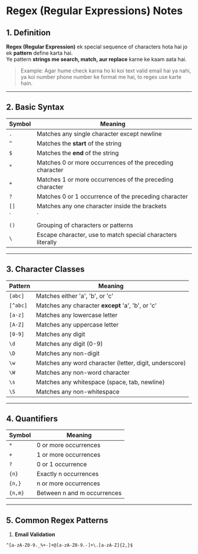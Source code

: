 # Regex (Regular Expressions) Notes

## 1. Definition
**Regex (Regular Expression)** ek special sequence of characters hota hai jo ek **pattern** define karta hai.  
Ye pattern **strings me search, match, aur replace** karne ke kaam aata hai.  

> Example: Agar hume check karna ho ki koi text valid email hai ya nahi, ya koi number phone number ke format me hai, to regex use karte hain.

---

## 2. Basic Syntax

| Symbol | Meaning |
|--------|---------|
| `.`    | Matches any single character except newline |
| `^`    | Matches the **start** of the string |
| `$`    | Matches the **end** of the string |
| `*`    | Matches 0 or more occurrences of the preceding character |
| `+`    | Matches 1 or more occurrences of the preceding character |
| `?`    | Matches 0 or 1 occurrence of the preceding character |
| `[]`   | Matches any one character inside the brackets |
| `|`    | OR operator, matches either the pattern before or after |
| `()`   | Grouping of characters or patterns |
| `\`    | Escape character, use to match special characters literally |

---

## 3. Character Classes

| Pattern       | Meaning |
|---------------|---------|
| `[abc]`       | Matches either 'a', 'b', or 'c' |
| `[^abc]`      | Matches any character **except** 'a', 'b', or 'c' |
| `[a-z]`       | Matches any lowercase letter |
| `[A-Z]`       | Matches any uppercase letter |
| `[0-9]`       | Matches any digit |
| `\d`          | Matches any digit (0-9) |
| `\D`          | Matches any non-digit |
| `\w`          | Matches any word character (letter, digit, underscore) |
| `\W`          | Matches any non-word character |
| `\s`          | Matches any whitespace (space, tab, newline) |
| `\S`          | Matches any non-whitespace |

---

## 4. Quantifiers

| Symbol     | Meaning |
|------------|---------|
| `*`        | 0 or more occurrences |
| `+`        | 1 or more occurrences |
| `?`        | 0 or 1 occurrence |
| `{n}`      | Exactly n occurrences |
| `{n,}`     | n or more occurrences |
| `{n,m}`    | Between n and m occurrences |

---

## 5. Common Regex Patterns

1. **Email Validation**
```regex
^[a-zA-Z0-9._%+-]+@[a-zA-Z0-9.-]+\.[a-zA-Z]{2,}$
